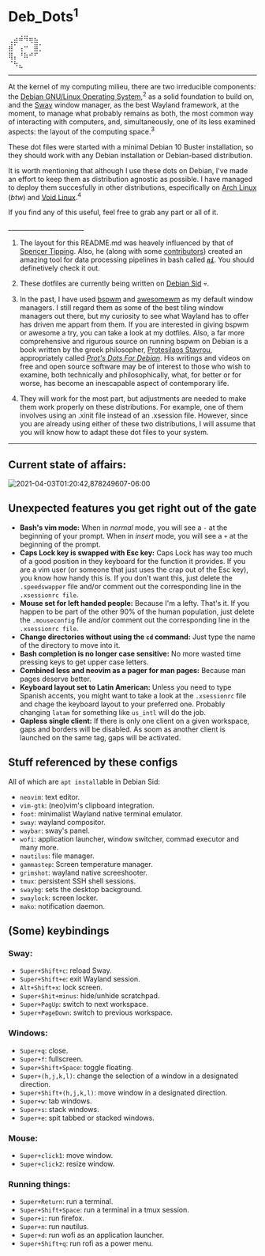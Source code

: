 # Deb_Dots<sup>1</sup> 
⢀⣴⠾⠻⢶⣦⠀  
⣾⠁⢠⠒⠀⣿⡁  
⢿⡄⠘⠷⠚⠋⠀  
⠈⠳⣄⠀⠀⠀
   
---     

At the kernel of my computing milieu, there are two irreducible components: the [Debian GNU/Linux Operating System](https://www.debian.org/),<sup>2</sup>  as a solid foundation to build on, and the [Sway](https://swaywm.org/) window manager, as the best Wayland framework, at the moment, to manage what probably remains as both, the most common way of interacting with computers, and, simultaneously, one of its less examined aspects: the layout of the computing space.<sup>3</sup> 
 
   These dot files were started with a minimal Debian 10 Buster installation, so they should work with any Debian installation or Debian-based distribution. 
     
   It is worth mentioning that although I use these dots on Debian, I've made an effort to keep them as distribution agnostic as possible. I have managed to deploy them succesfully in other distributions, especifically on [Arch Linux](https://archlinux.org/) (_btw_) and [Void Linux](https://voidlinux.org/).<sup>4</sup>

   If you find any of this useful, feel free to grab any part or all of it.
   
   \_\_\_\_\_\_\_\_\_\_\_\_\_\_\_\_\_\_\_\_\_\_\_\_
1.  The layout for this README.md was heavely influenced by that of [Spencer Tipping](https://github.com/spencertipping/dotfiles). Also, he (along with some [contributors](https://github.com/spencertipping/ni/graphs/contributors)) created an amazing tool for data processing pipelines in bash called [**_`ni`_**](https://github.com/spencertipping/ni). You should definetively check it out.

2. These dotfiles are currently being written on [Debian Sid](https://wiki.debian.org/DebianUnstable) :skull:. 

3. In the past, I have used [bspwm](https://github.com/baskerville/bspwm) and [awesomewm](https://awesomewm.org/index.html) as my default window managers. I still regard them as some of the best tiling window managers out there, but my curiosity to see what Wayland has to offer has driven me appart from them. 
If you are interested in giving bspwm or awesome a try, you can take a look at my dotfiles. Also, a far more comprehensive and rigurous source on running bspwm on Debian is a book written by the greek philosopher, [Protesilaos Stavrou](https://protesilaos.com/), appropriately called _[Prot's Dots For Debian](https://protesilaos.com/pdfd/)_. His writings and videos on free and open source software may be of interest to those who wish to examine, both technically and philosophically, what, for better or for worse, has become an inescapable aspect of contemporary life. 

4.  They will work for the most part, but adjustments are needed to make them work properly on these distributions. For example, one of them involves using an .xinit file instead of an .xsession file. However, since you are already using either of these two distributions, I will assume that you will know how to adapt these dot files to your system.


 ---
 ## Current state of affairs:

![2021-04-03T01:20:42,878249607-06:00](https://user-images.githubusercontent.com/64110504/113471921-ec563580-941c-11eb-8f2b-582c3e4b1541.png)

## Unexpected features you get right out of the gate
- **Bash's vim mode:** When in _normal_ mode, you will see a `-` at the beginning of your prompt. When in _insert_ mode, you will see a `+` at the beginning of the prompt. 
- **Caps Lock key is swapped with Esc key:** Caps Lock has way too much of a good position in they keyboard for the function it provides. If you are a vim user (or someone that just uses the crap out of the Esc key), you know how handy this is. If you don't want this, just delete the `.speedswapper` file and/or comment out the corresponding line in the `.xsessionrc file`.
- **Mouse set for left handed people:** Because I'm a lefty. That's it. If you happen to be part of the other 90% of the human population, just delete the  `.mouseconfig` file and/or comment out the corresponding line in the `.xsessionrc file`.  
- **Change directories without using the `cd` command:** Just type the name of the directory to move into it. 
- **Bash completion is no longer case sensitive:** No more wasted time pressing keys to get upper case letters.
- **Combined less and neovim as a pager for man pages:** Because man pages deserve better.
- **Keyboard layout set to Latin American:** Unless you need to type Spanish accents, you might want to take a look at the `.xsessionrc` file and chage the keyboard layout to your preferred one. Probably changing  `latam` for something like `us_intl` will do the job.
- **Gapless single client:** If there is only one client on a given workspace, gaps and borders will be disabled. As soom as another client is launched on the same tag, gaps will be activated.

## Stuff referenced by these configs
All of which are `apt install`able in Debian Sid:

- `neovim`: text editor.
- `vim-gtk`: (neo)vim's clipboard integration.
- `foot`: minimalist Wayland native terminal emulator.
- `sway`: wayland compositor.
- `waybar`: sway's panel.
- `wofi`: application launcher, window switcher, commad executor and many more.
- `nautilus`: file manager.
- `gammastep`: Screen temperature manager.
- `grimshot`: wayland native screeshooter.
- `tmux`: persistent SSH shell sessions.
- `swaybg`: sets the desktop background.
- `swaylock`: screen locker.
- `mako`: notification daemon.

## (Some) keybindings


### Sway:
- `Super+Shift+c`: reload Sway.
- `Super+Shift+e`: exit Wayland session.
- `Alt+Shift+x`: lock screen.
- `Super+Shit+minus`: hide/unhide scratchpad.
- `Super+PagUp`: switch to next workspace.
- `Super+PageDown`: switch to previous workspace.

### Windows:
- `Super+q`: close.
- `Super+f`: fullscreen. 
- `Super+Shift+Space`: toggle floating. 
- `Super+(h,j,k,l)`: change the selection of a window in a designated direction.
- `Super+Shift+(h,j,k,l)`: move window in a designated direction.
- `Super+w`: tab windows.
- `Super+s`: stack windows.
- `Super+e`: spit tabbed or stacked windows.

### Mouse:
- `Super+click1`: move window.
- `Super+click2`: resize window.

### Running things:
- `Super+Return`: run a terminal.
- `Super+Shift+Space`: run a terminal in a tmux session.
- `Super+i`: run firefox.
- `Super+n`: run nautilus.
- `Super+d`: run wofi as an application launcher.
- `Super+Shift+q`: run rofi as a power menu. 
